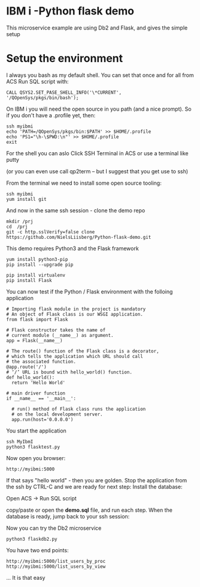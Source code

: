# IBM i -Python flask demo
This microservice example are using Db2  and Flask, and gives the simple setup  

# Setup the environment

I always you bash as my default shell. You can set that once and for all from ACS Run SQL script with: 
```
CALL QSYS2.SET_PASE_SHELL_INFO('\*CURRENT', '/QOpenSys/pkgs/bin/bash');   
```

On IBM i you will need the open source in you path (and a nice prompt). So if you don't have a .profile yet, then:
```
ssh myibmi
echo 'PATH=/QOpenSys/pkgs/bin:$PATH' >> $HOME/.profile
echo 'PS1="\h-\$PWD:\n"' >> $HOME/.profile
exit 
```

For the shell you can aslo Click SSH Terminal in ACS or use a terminal like putty 

(or you can even use call qp2term – but I suggest that you get use to ssh)

From the terminal we need to install some open source tooling:

```
ssh myibmi
yum install git
```
And now in the same ssh session - clone the demo repo 
```
mkdir /prj
cd  /prj
git -c http.sslVerify=false clone https://github.com/NielsLiisberg/Python-flask-demo.git
```

This demo requires Python3 and the Flask framework
```
yum install python3-pip
pip install --upgrade pip

pip install virtualenv
pip install Flask
```
You can now test if the Python / Flask environment with the folloing application  

```
# Importing flask module in the project is mandatory 
# An object of Flask class is our WSGI application. 
from flask import Flask 

# Flask constructor takes the name of 
# current module (__name__) as argument. 
app = Flask(__name__) 

# The route() function of the Flask class is a decorator, 
# which tells the application which URL should call 
# the associated function. 
@app.route('/') 
# ‘/’ URL is bound with hello_world() function. 
def hello_world(): 
  return 'Hello World'

# main driver function 
if __name__ == '__main__': 

  # run() method of Flask class runs the application 
  # on the local development server. 
  app.run(host='0.0.0.0')

```
You start the application 

```
ssh MyIbmI
python3 flasktest.py
```
Now open you browser:
```
http://myibmi:5000
```
If that says "hello world" - then you are golden. 
Stop the application from the ssh by CTRL-C
and we are ready for next step: Install  the database:

Open ACS -> Run SQL script

copy/paste or open the **demo.sql** file, and run each step. When the database is ready, jump back to your ssh session:

Now you can try the Db2 microservice 
```
python3 flaskdb2.py
```
You have two end points:
```
http://myibmi:5000/list_users_by_proc
http://myibmi:5000/list_users_by_view
```

... It is that easy

